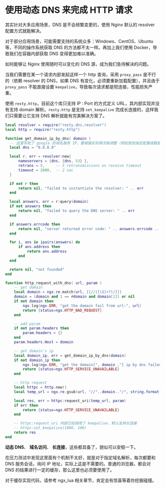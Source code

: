 # 使用动态 DNS 来完成 HTTP 请求

其实针对大多应用场景，DNS 是不会频繁变更的，使用 Nginx 默认的 resolver 配置方式就能解决。

对于部分应用场景，可能需要支持的系统众多：Windows、CentOS、Ubuntu 等，不同的操作系统获取 DNS 的方法都不太一样。再加上我们使用 Docker，导致我们在容器内部获取 DNS 变得更加难以准确。

如何能够让 Nginx 使用随时可以变化的 DNS 源，成为我们急待解决的问题。

当我们需要在某一个请求内部发起这样一个 http 查询，采用 `proxy_pass` 是不行的（依赖 resolver 的 DNS，如果 DNS 有变化，必须要重新加载配置），并且由于 `proxy_pass` 不能直接设置 `keepalive`，导致每次请求都是短连接，性能损失严重。

使用 `resty.http`，目前这个库只支持 IP : Port 的方式定义 URL，其内部实现并没有支持 domain 解析。`resty.http` 是支持 `set_keepalive` 完成长连接的，这样我们只需要让它支持 DNS 解析就能有完美解决方案了。

```lua
local resolver = require("resty.dns.resolver")
local http = require("resty.http")

function get_domain_ip_by_dns( domain )
  -- 这里写死了 google 的域名服务 IP，要根据实际情况做调整（例如放到指定配置或数据库中）
  local dns = "8.8.8.8"

  local r, err = resolver:new{
      nameservers = {dns, {dns, 53} },
      retrans = 5,     -- 5 retransmissions on receive timeout
      timeout = 2000,  -- 2 sec
  }

  if not r then
      return nil, "failed to instantiate the resolver: " .. err
  end

  local answers, err = r:query(domain)
  if not answers then
      return nil, "failed to query the DNS server: " .. err
  end

  if answers.errcode then
      return nil, "server returned error code: " .. answers.errcode .. ": " .. answers.errstr
  end

  for i, ans in ipairs(answers) do
      if ans.address then
          return ans.address
      end
  end

  return nil, "not founded"
end

function http_request_with_dns( url, param )
    -- get domain
    local domain = ngx.re.match(url, [[//([\S]+?)/]])
    domain = (domain and 1 == #domain and domain[1]) or nil
    if not domain then
        ngx.log(ngx.ERR, "get the domain fail from url:", url)
        return {status=ngx.HTTP_BAD_REQUEST}
    end

    -- add param
    if not param.headers then
        param.headers = {}
    end
    param.headers.Host = domain

    -- get domain's ip
    local domain_ip, err = get_domain_ip_by_dns(domain)
    if not domain_ip then
        ngx.log(ngx.ERR, "get the domain[", domain ,"] ip by dns failed:", err)
        return {status=ngx.HTTP_SERVICE_UNAVAILABLE}
    end

    -- http request
    local httpc = http.new()
    local temp_url = ngx.re.gsub(url, "//"..domain.."/", string.format("//%s/", domain_ip))

    local res, err = httpc:request_uri(temp_url, param)
    if err then
        return {status=ngx.HTTP_SERVICE_UNAVAILABLE}
    end

    -- httpc:request_uri 内部已经调用了 keepalive，默认支持长连接
    -- httpc:set_keepalive(1000, 100)
    return res
end
```

**动态 DNS**、 **域名访问**、 **长连接**，这些都具备了，貌似可以安稳一下。

在压力测试中发现这里面有个机制不太好，就是对于指定域名解析，每次都要和 DNS 服务会话，询问 IP 地址，实际上这是不需要的。普通的浏览器，都会对 DNS 的结果进行一定的缓存，那么这里也必须要使用了。

对于缓存实现代码，请参考 ngx_lua 相关章节，肯定会有惊喜等着你挖掘碰撞。
